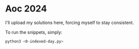 # Aoc 2024

I'll upload my solutions here, forcing myself to stay consistent.

To run the snippets, simply:
```bash
python3 <0-indexed-day.py>
```
